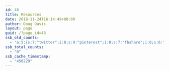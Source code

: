 ```yaml
---
id: 48
title: Resources
date: 2018-11-24T16:14:49+00:00
author: Doug Davis
layout: page
guid: /?page_id=48
ssb_old_counts:
  - 'a:5:{s:7:"twitter";i:0;s:9:"pinterest";i:0;s:7:"fbshare";i:0;s:6:"reddit";i:0;s:6:"tumblr";N;}'
ssb_total_counts:
  - "0"
ssb_cache_timestamp:
  - "450229"
---
```

